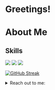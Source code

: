 # Greetings!
# About Me
## Skills
  <img src="https://skillicons.dev/icons?i=python,rust,javascript,go,html,css,sqlite" />
  <img src="https://skillicons.dev/icons?i=idea,neovim,git,github" />
  <img src="https://skillicons.dev/icons?i=linux,qt,django" />

[![GitHub Streak](https://github-readme-streak-stats.herokuapp.com?user=gitgernit&theme=calm-pink&border_radius=15.5&hide_longest_streak=true)](https://git.io/streak-stats)

<details>
  <summary>Reach out to me:</summary>
  <b>Telegram:</b> <a href="https://getgentoo.t.me/">@getgentoo</a><br>
</details>


